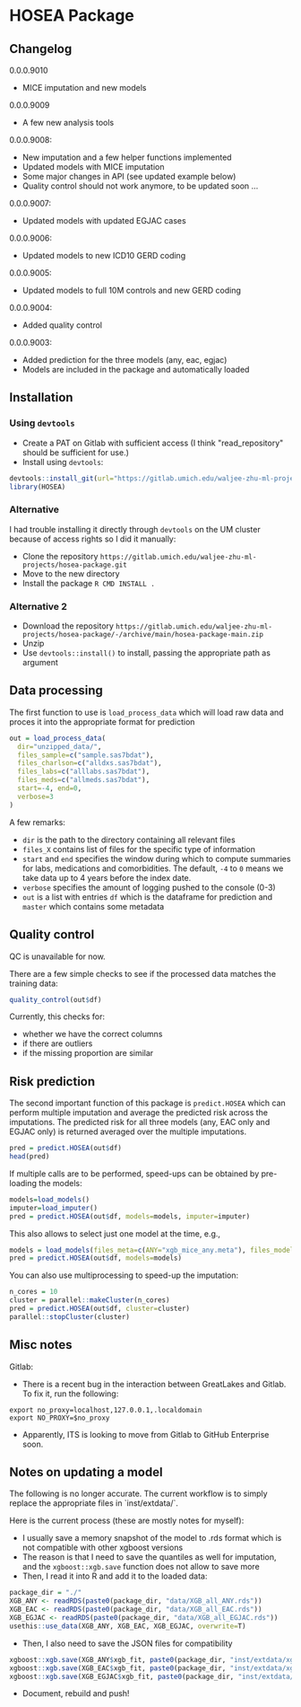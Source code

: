 # HOSEA Package

## Changelog

0.0.0.9010

- MICE imputation and new models

0.0.0.9009

- A few new analysis tools

0.0.0.9008:

- New imputation and a few helper functions implemented
- Updated models with MICE imputation
- Some major changes in API (see updated example below)
- Quality control should not work anymore, to be updated soon ...

0.0.0.9007:

- Updated models with updated EGJAC cases

0.0.0.9006:

- Updated models to new ICD10 GERD coding

0.0.0.9005:

- Updated models to full 10M controls and new GERD coding

0.0.0.9004:

- Added quality control

0.0.0.9003:

- Added prediction for the three models (any, eac, egjac)
- Models are included in the package and automatically loaded

## Installation

### Using `devtools`

- Create a PAT on Gitlab with sufficient access (I think "read_repository" should be sufficient for use.)
- Install using `devtools`:

```r
devtools::install_git(url="https://gitlab.umich.edu/waljee-zhu-ml-projects/hosea-package.git")
library(HOSEA)
```

### Alternative

I had trouble installing it directly through `devtools` on the UM cluster because of access rights so I did it manually:

- Clone the repository `https://gitlab.umich.edu/waljee-zhu-ml-projects/hosea-package.git`
- Move to the new directory
- Install the package `R CMD INSTALL .`

### Alternative 2

- Download the repository `https://gitlab.umich.edu/waljee-zhu-ml-projects/hosea-package/-/archive/main/hosea-package-main.zip`
- Unzip
- Use `devtools::install()` to install, passing the appropriate path as argument

## Data processing

The first function to use is `load_process_data` which will load raw data and proces it into
the appropriate format for prediction

```r
out = load_process_data(
  dir="unzipped_data/",
  files_sample=c("sample.sas7bdat"),
  files_charlson=c("alldxs.sas7bdat"),
  files_labs=c("alllabs.sas7bdat"),
  files_meds=c("allmeds.sas7bdat"),
  start=-4, end=0, 
  verbose=3
)
```

A few remarks:

- `dir` is the path to the directory containing all relevant files
- `files_X` contains list of files for the specific type of information
- `start` and `end` specifies the window during which to compute summaries for labs, medications and comorbidities. The default, `-4` to `0` means we take data up to 4 years before the index date.
- `verbose` specifies the amount of logging pushed to the console (0-3)
- `out` is a list with entries `df` which is the dataframe for prediction and `master` which contains some metadata

## Quality control

<div class="alert alert-warning"> QC is unavailable for now. </div>

There are a few simple checks to see if the processed data matches the training data:

```r
quality_control(out$df)
```

Currently, this checks for:

- whether we have the correct columns
- if there are outliers
- if the missing proportion are similar

## Risk prediction

The second important function of this package is `predict.HOSEA` which can perform multiple imputation and average the predicted risk
across the imputations. The predicted risk for all three models (any, EAC only and EGJAC only) is returned averaged over the multiple imputations.

```r
pred = predict.HOSEA(out$df)
head(pred)
```

If multiple calls are to be performed, speed-ups can be obtained by pre-loading the models:

```r
models=load_models()
imputer=load_imputer()
pred = predict.HOSEA(out$df, models=models, imputer=imputer)
```

This also allows to select just one model at the time, e.g.,

```r
models = load_models(files_meta=c(ANY="xgb_mice_any.meta"), files_models=c(ANY="xgb_mice_any.model"))
pred = predict.HOSEA(out$df, models=models)
```

You can also use multiprocessing to speed-up the imputation:

```r
n_cores = 10
cluster = parallel::makeCluster(n_cores)
pred = predict.HOSEA(out$df, cluster=cluster)
parallel::stopCluster(cluster)
```

## Misc notes

Gitlab:

- There is a recent bug in the interaction between GreatLakes and Gitlab. To fix it, run the following:

```
export no_proxy=localhost,127.0.0.1,.localdomain
export NO_PROXY=$no_proxy
```

- Apparently, ITS is looking to move from Gitlab to GitHub Enterprise soon.

## Notes on updating a model

<div class="alert alert-warning"> The following is no longer accurate. The current workflow is to simply replace the 
appropriate files in `inst/extdata/`. </div>

Here is the current process (these are mostly notes for myself):

- I usually save a memory snapshot of the model to .rds format which is not compatible with other xgboost versions
- The reason is that I need to save the quantiles as well for imputation, and the `xgboost::xgb.save` function does not allow to save more
- Then, I read it into R and add it to the loaded data:

```r
package_dir = "./"
XGB_ANY <- readRDS(paste0(package_dir, "data/XGB_all_ANY.rds"))
XGB_EAC <- readRDS(paste0(package_dir, "data/XGB_all_EAC.rds"))
XGB_EGJAC <- readRDS(paste0(package_dir, "data/XGB_all_EGJAC.rds"))
usethis::use_data(XGB_ANY, XGB_EAC, XGB_EGJAC, overwrite=T)
```

- Then, I also need to save the JSON files for compatibility

```r
xgboost::xgb.save(XGB_ANY$xgb_fit, paste0(package_dir, "inst/extdata/xgb_any.model"))
xgboost::xgb.save(XGB_EAC$xgb_fit, paste0(package_dir, "inst/extdata/xgb_eac.model"))
xgboost::xgb.save(XGB_EGJAC$xgb_fit, paste0(package_dir, "inst/extdata/xgb_egjac.model"))
```

- Document, rebuild and push!

